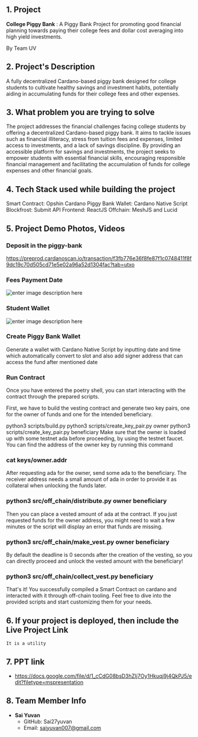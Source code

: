 
## 1. Project
    
**College Piggy Bank** : A Piggy Bank Project for promoting good financial planning towards paying their college fees and dollar cost averaging into high yield investments.

By Team UV

## 2. Project's Description

A fully decentralized Cardano-based piggy bank designed for college students to cultivate healthy savings and investment habits, potentially aiding in accumulating funds for their college fees and other expenses.


## 3. What problem you are trying to solve
The project addresses the financial challenges facing college students by offering a decentralized Cardano-based piggy bank. It aims to tackle issues such as financial illiteracy, stress from tuition fees and expenses, limited access to investments, and a lack of savings discipline. By providing an accessible platform for savings and investments, the project seeks to empower students with essential financial skills, encouraging responsible financial management and facilitating the accumulation of funds for college expenses and other financial goals.


## 4. Tech Stack used while building the project
Smart Contract: Opshin
Cardano Piggy Bank Wallet: Cardano Native Script
Blockfrost: Submit API
Frontend: ReactJS
Offchain: MeshJS and Lucid

## 5. Project Demo Photos, Videos

### Deposit in the piggy-bank

https://preprod.cardanoscan.io/transaction/f3fb776e36f8fe87f1c0748411f8f9dc19c70d505cd71e5e02a96a52d1304fac?tab=utxo


### Fees Payment Date
![enter image description here](https://i.postimg.cc/fy88HH1g/date.jpg)

### Student Wallet
![enter image description here](https://i.postimg.cc/nhP6VLRw/Wallet.png)

### Create Piggy Bank Wallet

Generate a wallet with Cardano Native Script by inputting date and time which automatically convert to slot and also add signer address that can access the fund after mentioned date


### Run Contract

Once you have entered the poetry shell, you can start interacting with the contract through the prepared scripts.

First, we have to build the vesting contract and generate two key pairs, one for the owner of funds and one for the intended beneficiary.

python3 scripts/build.py
python3 scripts/create_key_pair.py owner
python3 scripts/create_key_pair.py beneficiary
Make sure that the owner is loaded up with some testnet ada before proceeding, by using the testnet faucet. You can find the address of the owner key by running this command

###  cat keys/owner.addr
After requesting ada for the owner, send some ada to the beneficiary. The receiver address needs a small amount of ada in order to provide it as collateral when unlocking the funds later.

###  python3 src/off_chain/distribute.py owner beneficiary 
Then you can place a vested amount of ada at the contract. If you just requested funds for the owner address, you might need to wait a few minutes or the script will display an error that funds are missing.

###  python3 src/off_chain/make_vest.py owner beneficiary 
By default the deadline is 0 seconds after the creation of the vesting, so you can directly proceed and unlock the vested amount with the beneficiary!

### python3 src/off_chain/collect_vest.py beneficiary
That's it! You successfully compiled a Smart Contract on cardano and interacted with it through off-chain tooling. Feel free to dive into the provided scripts and start customizing them for your needs.


## 6. If your project is deployed, then include the Live Project Link
    It is a utility

## 7. PPT link 
- https://docs.google.com/file/d/1_cCdG08bsD3hZIj7Oy1Hkuqj9j4QkPJ5/edit?filetype=mspresentation

## 8. Team Member Info
- **Sai Yuvan**
   - GitHub: Sai27yuvan
   - Email: [saiyuvan007@gmail.com](mailto:saiyuvan007@gmail.com)